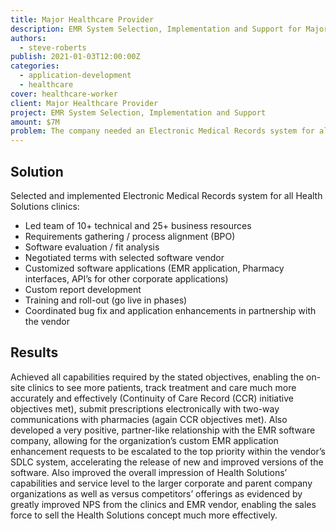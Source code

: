 ```yaml
---
title: Major Healthcare Provider
description: EMR System Selection, Implementation and Support for Major Healthcare Services Company
authors:
  - steve-roberts
publish: 2021-01-03T12:00:00Z
categories:
  - application-development
  - healthcare
cover: healthcare-worker
client: Major Healthcare Provider
project: EMR System Selection, Implementation and Support
amount: $7M
problem: The company needed an Electronic Medical Records system for all of its on-site clinics, including electronic file transmission capabilities with pharmacies as well as reporting requirements within the clinics and back to corporate. The legacy system was ineffective functionally, highly manual, and did not scale as required by the growth of the business.
---
```


## Solution

Selected and implemented Electronic Medical Records system for all Health Solutions clinics:

- Led team of 10+ technical and 25+ business resources
- Requirements gathering / process alignment (BPO)
- Software evaluation / fit analysis
- Negotiated terms with selected software vendor
- Customized software applications (EMR application, Pharmacy interfaces, API’s for other corporate applications)
- Custom report development
- Training and roll-out (go live in phases)
- Coordinated bug fix and application enhancements in partnership with the vendor

## Results

Achieved all capabilities required by the stated objectives, enabling the on-site clinics to see more patients, track treatment and care much more accurately and effectively (Continuity of Care Record (CCR) initiative objectives met), submit prescriptions electronically with two-way communications with pharmacies (again CCR objectives met). Also developed a very positive, partner-like relationship with the EMR software company, allowing for the organization’s custom EMR application enhancement requests to be escalated to the top priority within the vendor’s SDLC system, accelerating the release of new and improved versions of the software. Also improved the overall impression of Health Solutions’ capabilities and service level to the larger corporate and parent company organizations as well as versus competitors’ offerings as evidenced by greatly improved NPS from the clinics and EMR vendor, enabling the sales force to sell the Health Solutions concept much more effectively.
